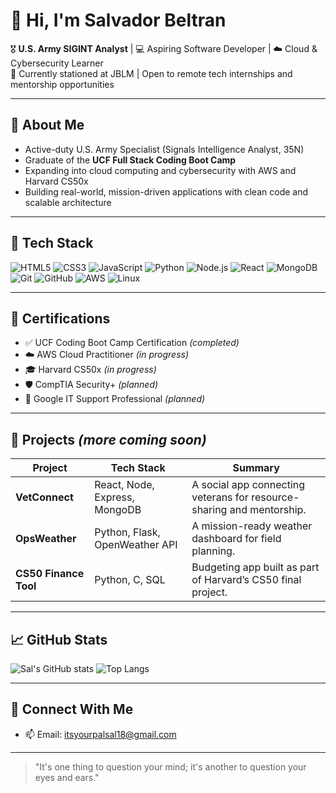 # 👋 Hi, I'm **Salvador Beltran**  
🎖️ **U.S. Army SIGINT Analyst** | 💻 Aspiring Software Developer | ☁️ Cloud & Cybersecurity Learner  
📍 Currently stationed at JBLM | Open to remote tech internships and mentorship opportunities

---

## 🧠 About Me
- Active-duty U.S. Army Specialist (Signals Intelligence Analyst, 35N)  
- Graduate of the **UCF Full Stack Coding Boot Camp**
- Expanding into cloud computing and cybersecurity with AWS and Harvard CS50x
- Building real-world, mission-driven applications with clean code and scalable architecture

---

## 🔧 Tech Stack
![HTML5](https://img.shields.io/badge/-HTML5-E34F26?style=flat&logo=html5&logoColor=white)
![CSS3](https://img.shields.io/badge/-CSS3-1572B6?style=flat&logo=css3)
![JavaScript](https://img.shields.io/badge/-JavaScript-F7DF1E?style=flat&logo=javascript&logoColor=black)
![Python](https://img.shields.io/badge/-Python-3776AB?style=flat&logo=python&logoColor=white)
![Node.js](https://img.shields.io/badge/-Node.js-339933?style=flat&logo=node.js&logoColor=white)
![React](https://img.shields.io/badge/-React-61DAFB?style=flat&logo=react&logoColor=black)
![MongoDB](https://img.shields.io/badge/-MongoDB-47A248?style=flat&logo=mongodb&logoColor=white)
![Git](https://img.shields.io/badge/-Git-F05032?style=flat&logo=git&logoColor=white)
![GitHub](https://img.shields.io/badge/-GitHub-181717?style=flat&logo=github)
![AWS](https://img.shields.io/badge/-AWS-232F3E?style=flat&logo=amazon-aws&logoColor=white)
![Linux](https://img.shields.io/badge/-Linux-FCC624?style=flat&logo=linux&logoColor=black)

---

## 📜 Certifications
- ✅ UCF Coding Boot Camp Certification *(completed)*
- ☁️ AWS Cloud Practitioner *(in progress)*
- 🎓 Harvard CS50x *(in progress)*
- 🛡️ CompTIA Security+ *(planned)*
- 🧰 Google IT Support Professional *(planned)*

---

## 📂 Projects *(more coming soon)*

| Project | Tech Stack | Summary |
|--------|------------|---------|
| **VetConnect** | React, Node, Express, MongoDB | A social app connecting veterans for resource-sharing and mentorship. |
| **OpsWeather** | Python, Flask, OpenWeather API | A mission-ready weather dashboard for field planning. |
| **CS50 Finance Tool** | Python, C, SQL | Budgeting app built as part of Harvard’s CS50 final project. |

---

## 📈 GitHub Stats
![Sal's GitHub stats](https://github-readme-stats.vercel.app/api?username=itsyourpalsal18&show_icons=true&theme=tokyonight&hide=contribs,prs)
![Top Langs](https://github-readme-stats.vercel.app/api/top-langs/?username=itsyourpalsal18&layout=compact&theme=tokyonight)

---

## 🤝 Connect With Me
- 📫 Email: itsyourpalsal18@gmail.com

---

> "It's one thing to question your mind; it's another to question your eyes and ears."

